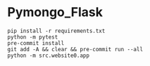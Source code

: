 # Pymongo_Flask

```
pip install -r requirements.txt
python -m pytest
pre-commit install
git add -A && clear && pre-commit run --all
python -m src.website0.app
```
